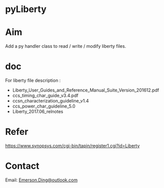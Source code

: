 # pyLiberty
# Aim
Add a py handler class to read / write / modify liberty files.

# doc
For liberty file description : 
- Liberty_User_Guides_and_Reference_Manual_Suite_Version_201612.pdf
- ccs_timing_char_guide_v3.4.pdf
- ccsn_characterization_guideline_v1.4
- ccs_power_char_guideline_5.0
- Liberty_2017.06_relnotes
# Refer
https://www.synopsys.com/cgi-bin/tapin/register1.cgi?id=Liberty

# Contact
Email: Emerson.Ding@outlook.com
